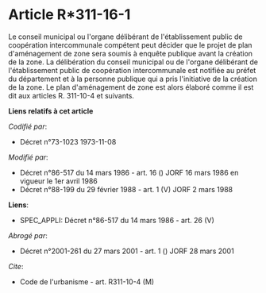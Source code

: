 # Article R*311-16-1

Le conseil municipal ou l'organe délibérant de l'établissement public de coopération intercommunale compétent peut décider
que le projet de plan d'aménagement de zone sera soumis à enquête publique avant la création de la zone. La délibération du
conseil municipal ou de l'organe délibérant de l'établissement public de coopération intercommunale est notifiée au préfet du
département et à la personne publique qui a pris l'initiative de la création de la zone. Le plan d'aménagement de zone est
alors élaboré comme il est dit aux articles R. 311-10-4 et suivants.

**Liens relatifs à cet article**

_Codifié par_:

  - Décret n°73-1023 1973-11-08

_Modifié par_:

  - Décret n°86-517 du 14 mars 1986 - art. 16 () JORF 16 mars 1986 en vigueur le 1er avril 1986
  - Décret n°88-199 du 29 février 1988 - art. 1 (V) JORF 2 mars 1988

**Liens**:

  - SPEC_APPLI: Décret n°86-517 du 14 mars 1986 - art. 26 (V)

_Abrogé par_:

  - Décret n°2001-261 du 27 mars 2001 - art. 1 () JORF 28 mars 2001

_Cite_:

  - Code de l'urbanisme - art. R311-10-4 (M)
